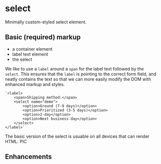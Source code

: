 select
======

Minimally custom-styled select element.

## Basic (required) markup

* a container element
* label text element
* the select

We like to use a `label` around a `span` for the label text followed by the `select`.  This ensures that the `label` is pointing to the correct form field, and neatly contains the text so that we can more easily modify the DOM with enhanced markup and styles.

	`<label>
		<span>Shipping method:</span>
		<select name="demo">
			<option>Ground (7-9 days)</option>
			<option>Prioritized (3-5 days)</option>
			<option>2-day</option>
			<option>Next business day</option>
		</select>
	</label>`

The basic version of the select is usuable on all devices that can render HTML:
PIC

## Enhancements


